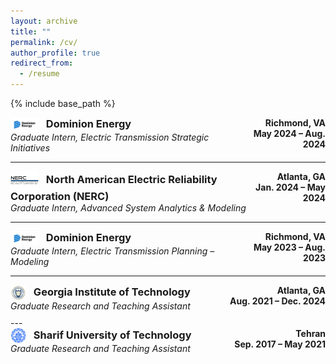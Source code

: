 ```yaml
---
layout: archive
title: ""
permalink: /cv/
author_profile: true
redirect_from:
  - /resume
---
```


{% include base_path %}

<!-- Dominion Energy -->
<div style="display: flex; justify-content: space-between; align-items: flex-start; margin-bottom: 0.75em;">
  <!-- Left Column: Logo + Company + Role -->
  <div>
    <h3 style="margin: 0;">
      <img src="../images/dominion.png"
           alt="Dominion Energy Logo"
           title="Dominion Energy"
           width="45"
           style="vertical-align: middle; margin-right: 8px;" />
      Dominion Energy
    </h3>
    <em>Graduate Intern, Electric Transmission Strategic Initiatives</em>
  </div>
  <!-- Right Column: Location + Dates -->
  <div style="text-align: right;">
    <strong>Richmond, VA</strong><br>
    <strong>May 2024 – Aug. 2024</strong>
  </div>
</div>

---

<!-- NERC -->
<div style="display: flex; justify-content: space-between; align-items: flex-start; margin-bottom: 0.75em;">
  <div>
    <h3 style="margin: 0;">
      <img src="../images/nerc.png"
           alt="NERC Logo"
           title="NERC"
           width="45"
           style="vertical-align: middle; margin-right: 8px;" />
      North American Electric Reliability Corporation (NERC)
    </h3>
    <em>Graduate Intern, Advanced System Analytics &amp; Modeling</em>
  </div>
  <div style="text-align: right;">
    <strong>Atlanta, GA</strong><br>
    <strong>Jan. 2024 – May 2024</strong>
  </div>
</div>

---

<!-- Dominion Energy (Planning – Modeling) -->
<div style="display: flex; justify-content: space-between; align-items: flex-start; margin-bottom: 0.75em;">
  <div>
    <h3 style="margin: 0;">
      <img src="../images/dominion.png"
           alt="Dominion Energy Logo"
           title="Dominion Energy"
           width="45"
           style="vertical-align: middle; margin-right: 8px;" />
      Dominion Energy
    </h3>
    <em>Graduate Intern, Electric Transmission Planning – Modeling</em>
  </div>
  <div style="text-align: right;">
    <strong>Richmond, VA</strong><br>
    <strong>May 2023 – Aug. 2023</strong>
  </div>
</div>

---

<!-- Georgia Tech -->
<div style="display: flex; justify-content: space-between; align-items: flex-start; margin-bottom: 0.75em;">
  <div>
    <h3 style="margin: 0;">
      <img src="../images/gt-seal_0.png"
           alt="Georgia Tech Logo"
           title="Georgia Tech"
           width="25"
           style="vertical-align: middle; margin-right: 8px;" />
      Georgia Institute of Technology
    </h3>
    <em>Graduate Research and Teaching Assistant</em>
  </div>
  <div style="text-align: right;">
    <strong>Atlanta, GA</strong><br>
    <strong>Aug. 2021 – Dec. 2024</strong>
  </div>
</div>
---

<!-- Sharif University of Technology -->
<div style="display: flex; justify-content: space-between; align-items: flex-start; margin-bottom: 0.75em;">
  <div>
    <h3 style="margin: 0;">
      <img src="../images/sharif.png"
           alt="Sharif University Logo"
           title="Sharif University of Technology"
           width="25"
           style="vertical-align: middle; margin-right: 8px;" />
      Sharif University of Technology
    </h3>
    <em>Graduate Research and Teaching Assistant</em>
  </div>
  <div style="text-align: right;">
    <strong>Tehran</strong><br>
    <strong>Sep. 2017 – May 2021</strong>
  </div>
</div>
